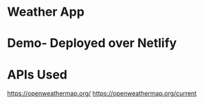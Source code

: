 # Weather App


# Demo- Deployed over Netlify

# APIs Used
https://openweathermap.org/
https://openweathermap.org/current


